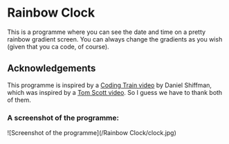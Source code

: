 # Rainbow Clock
This is a programme where you can see the date and time on a pretty rainbow gradient screen. You can always change the gradients as you wish (given that you ca code, of course).

## Acknowledgements
This programme is inspired by a [Coding Train video](https://youtu.be/MlRlgbrAVOs) by Daniel Shiffman, which was inspired by a [Tom Scott video](https://youtu.be/zp4BMR88260).
So I guess we have to thank both of them.

### A screenshot of the programme:
![Screenshot of the programme](/Rainbow Clock/clock.jpg)
